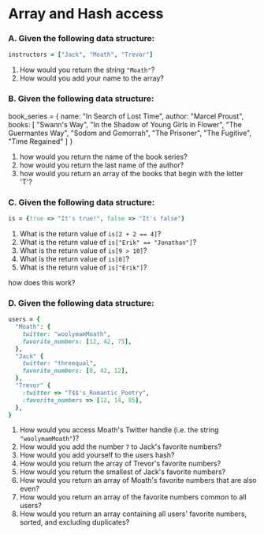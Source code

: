 # Array and Hash access

### A. Given the following data structure:

```ruby
instructors = ["Jack", "Moath", "Trevor"]
```

1. How would you return the string `"Moath"`?
2. How would you add your name to the array?

### B. Given the following data structure:

book_series = {
  name: "In Search of Lost Time",
  author: "Marcel Proust",
  books: [
    "Swann's Way",
    "In the Shadow of Young Girls in Flower",
    "The Guermantes Way",
    "Sodom and Gomorrah",
    "The Prisoner",
    "The Fugitive",
    "Time Regained"
  ]
}

1. how would you return the name of the book series?
2. how would you return the last name of the author?
3. how would you return an array of the books that begin with the letter 'T'?
   

### C. Given the following data structure:

```ruby
is = {true => "It's true!", false => "It's false"}
```

1. What is the return value of `is[2 + 2 == 4]`?
2. What is the return value of `is["Erik" == "Jonathan"]`?
3. What is the return value of `is[9 > 10]`?
4. What is the return value of `is[0]`?
5. What is the return value of `is["Erik"]`?

how does this work?

### D. Given the following data structure:

```ruby
users = {
  "Moath": {
    twitter: "woolymamMoath",
    favorite_numbers: [12, 42, 75],
  },
  "Jack" {
    twitter: "threequal",
    favorite_numbers: [8, 42, 12],
  },
  "Trevor" {
    :twitter => "T$$'s_Romantic_Poetry",
    :favorite_numbers => [12, 14, 85],
  },
}
```

1. How would you access Moath's Twitter handle (i.e. the string `"woolymamMoath"`)?
2. How would you add the number `7` to Jack's favorite numbers?
3. How would you add yourself to the users hash?
4. How would you return the array of Trevor's favorite numbers?
5. How would you return the smallest of Jack's favorite numbers?
6. How would you return an array of Moath's favorite numbers that are also even?
7. How would you return an array of the favorite numbers common to all users?
8. How would you return an array containing all users' favorite numbers, sorted, and excluding duplicates?